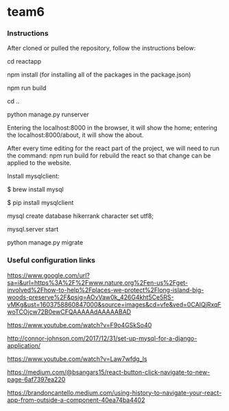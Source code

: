 # team6
### Instructions
After cloned or pulled the repository, follow the instructions below:

cd reactapp

npm install (for installing all of the packages in the package.json)

npm run build

cd ..

python manage.py runserver

Entering the localhost:8000 in the browser, it will show the home; entering the localhost:8000/about, it will show the about.

After every time editing for the react part of the project, we will need to run the command: npm run build for rebuild the react so that change can be applied to the website.

Install mysqlclient:

$ brew install mysql

$ pip install mysqlclient

mysql create database hikerrank character set utf8;

mysql.server start

python manage.py migrate

### Useful configuration links
https://www.google.com/url?sa=i&url=https%3A%2F%2Fwww.nature.org%2Fen-us%2Fget-involved%2Fhow-to-help%2Fplaces-we-protect%2Flong-island-big-woods-preserve%2F&psig=AOvVaw0k_426G4kht5Ce5RS-vMKg&ust=1603758860847000&source=images&cd=vfe&ved=0CAIQjRxqFwoTCOjcw72B0ewCFQAAAAAdAAAAABAD

https://www.youtube.com/watch?v=F9o4GSkSo40

http://connor-johnson.com/2017/12/31/set-up-mysql-for-a-django-application/

https://www.youtube.com/watch?v=Law7wfdg_ls

https://medium.com/@bsangars15/react-button-click-navigate-to-new-page-6af7397ea220

https://brandoncantello.medium.com/using-history-to-navigate-your-react-app-from-outside-a-component-40ea74ba4402